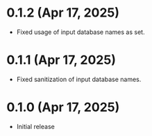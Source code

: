 # 0.1.2 (Apr 17, 2025)
* Fixed usage of input database names as set.

# 0.1.1 (Apr 17, 2025)
* Fixed sanitization of input database names.

# 0.1.0 (Apr 17, 2025)
* Initial release
